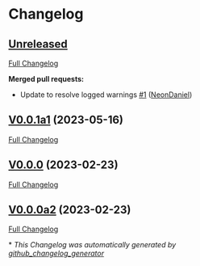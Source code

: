 # Changelog

## [Unreleased](https://github.com/OpenVoiceOS/ovos-PHAL-plugin-wallpaper-manager/tree/HEAD)

[Full Changelog](https://github.com/OpenVoiceOS/ovos-PHAL-plugin-wallpaper-manager/compare/V0.0.1a1...HEAD)

**Merged pull requests:**

- Update to resolve logged warnings [\#1](https://github.com/OpenVoiceOS/ovos-PHAL-plugin-wallpaper-manager/pull/1) ([NeonDaniel](https://github.com/NeonDaniel))

## [V0.0.1a1](https://github.com/OpenVoiceOS/ovos-PHAL-plugin-wallpaper-manager/tree/V0.0.1a1) (2023-05-16)

[Full Changelog](https://github.com/OpenVoiceOS/ovos-PHAL-plugin-wallpaper-manager/compare/V0.0.0...V0.0.1a1)

## [V0.0.0](https://github.com/OpenVoiceOS/ovos-PHAL-plugin-wallpaper-manager/tree/V0.0.0) (2023-02-23)

[Full Changelog](https://github.com/OpenVoiceOS/ovos-PHAL-plugin-wallpaper-manager/compare/V0.0.0a2...V0.0.0)

## [V0.0.0a2](https://github.com/OpenVoiceOS/ovos-PHAL-plugin-wallpaper-manager/tree/V0.0.0a2) (2023-02-23)

[Full Changelog](https://github.com/OpenVoiceOS/ovos-PHAL-plugin-wallpaper-manager/compare/d2ce7e8dcb2b9c9171ae537f86f9ce549c47cd9d...V0.0.0a2)



\* *This Changelog was automatically generated by [github_changelog_generator](https://github.com/github-changelog-generator/github-changelog-generator)*
